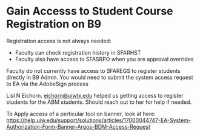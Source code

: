 # Gain Accesss to Student Course Registration on B9

Registration access is not always needed:

* Faculty can check registration history in SFARHST
* Faculty also have access to SFASRPO when you are approval overrides

Faculty do not currently have access to SFAREGS to register students directly in B9 Admin. You would need to submit the system access request to EA via the AdobeSign process

Lisl N Eichorn. eichorn@uiwtx.edu helped us getting access to register students for the ABM students. Should reach out to her for help if needed.

To Apply access of a perticular tool on banner, look at here: https://help.uiw.edu/support/solutions/articles/17000044747-EA-System-Authorization-Form-Banner-Argos-BDM-Access-Request    
